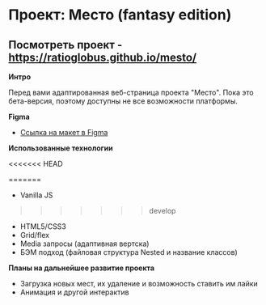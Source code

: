 # Проект: Место (fantasy edition)

## Посмотреть проект - https://ratioglobus.github.io/mesto/

**Интро**

Перед вами адаптированная веб-страница проекта "Место".
Пока это бета-версия, поэтому доступны не все возможности платформы.

**Figma**

* [Ссылка на макет в Figma](https://www.figma.com/file/2cn9N9jSkmxD84oJik7xL7/JavaScript.-Sprint-4?node-id=0%3A1)

**Использованные технологии**

<<<<<<< HEAD

=======
- Vanilla JS
>>>>>>> develop
- HTML5/CSS3
- Grid/flex
- Media запросы (адаптивная вертска)
- БЭМ подход (файловая структура Nested и название классов)

**Планы на дальнейшее развитие проекта**

- Загрузка новых мест, их удаление и возможность ставить им лайки
- Анимация и другой интерактив
